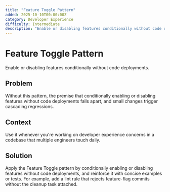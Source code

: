 ```yaml
---
title: "Feature Toggle Pattern"
added: 2025-10-10T00:00:00Z
category: Developer Experience
difficulty: Intermediate
description: "Enable or disabling features conditionally without code deployments."
---
```

# Feature Toggle Pattern

Enable or disabling features conditionally without code deployments.

## Problem

Without this pattern, the premise that conditionally enabling or disabling features without code deployments falls apart, and small changes trigger cascading regressions.

## Context

Use it whenever you're working on developer experience concerns in a codebase that multiple engineers touch daily.

## Solution

Apply the Feature Toggle pattern by conditionally enabling or disabling features without code deployments, and reinforce it with concise examples or tests. For example, add a lint rule that rejects feature-flag commits without the cleanup task attached.
